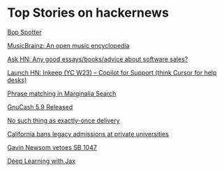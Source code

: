 # Top Stories on hackernews <br />
[Bop Spotter](https://walzr.com/bop-spotter)

[MusicBrainz: An open music encyclopedia](https://musicbrainz.org/)

[Ask HN: Any good essays/books/advice about software sales?]()

[Launch HN: Inkeep (YC W23) – Copilot for Support (think Cursor for help desks)]()

[Phrase matching in Marginalia Search](https://www.marginalia.nu/log/a_111_phrase_matching/)

[GnuCash 5.9 Released](https://www.gnucash.org/news.phtml)

[No such thing as exactly-once delivery](https://blog.sequinstream.com/at-most-once-at-least-once-and-exactly-once-delivery/)

[California bans legacy admissions at private universities](https://www.nytimes.com/2024/09/30/us/california-bans-legacy-admissions-private-universities.html)

[Gavin Newsom vetoes SB 1047](https://www.gov.ca.gov/wp-content/uploads/2024/09/SB-1047-Veto-Message.pdf)

[Deep Learning with Jax](https://www.manning.com/books/deep-learning-with-jax)

